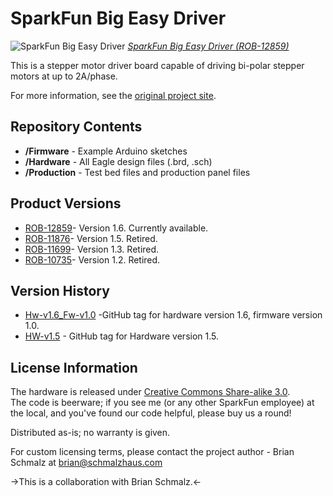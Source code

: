 SparkFun Big Easy Driver
========================

![SparkFun Big Easy Driver](https://cdn.sparkfun.com//assets/parts/9/7/2/6/12859-01.jpg)
[*SparkFun Big Easy Driver (ROB-12859)*](https://www.sparkfun.com/products/12859)

This is a stepper motor driver board capable of driving bi-polar stepper motors at up to 2A/phase.

For more information, see the [original project site](http://schmalzhaus.com/BigEasyDriver/index.html).

Repository Contents
-------------------

* **/Firmware** - Example Arduino sketches 
* **/Hardware** - All Eagle design files (.brd, .sch)
* **/Production** - Test bed files and production panel files

Product Versions
----------------
* [ROB-12859](https://www.sparkfun.com/products/12859)- Version 1.6. Currently available. 
* [ROB-11876](https://www.sparkfun.com/products/retired/11876)- Version 1.5. Retired. 
* [ROB-11699](https://www.sparkfun.com/products/retired/11699)- Version 1.3. Retired. 
* [ROB-10735](https://www.sparkfun.com/products/retired/10735)- Version 1.2. Retired.

Version History
---------------
* [Hw-v1.6_Fw-v1.0](https://github.com/sparkfun/Big_Easy_Driver/tree/HW-v1.6_Fw-v1.0) -GitHub tag for hardware version 1.6, firmware version 1.0.  
* [HW-v1.5](https://github.com/sparkfun/Big_Easy_Driver/tree/HW-v1.5) - GitHub tag for Hardware version 1.5. 

License Information
-------------------
The hardware is released under [Creative Commons Share-alike 3.0](http://creativecommons.org/licenses/by-sa/3.0/).  
The code is beerware; if you see me (or any other SparkFun employee) at the local, and you've found our code helpful, please buy us a round!

Distributed as-is; no warranty is given.

For custom licensing terms, please contact the project author - Brian Schmalz at brian@schmalzhaus.com

->This is a collaboration with Brian Schmalz.<-
